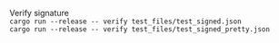 Verify signature  
`cargo run --release -- verify test_files/test_signed.json`  
`cargo run --release -- verify test_files/test_signed_pretty.json`  
